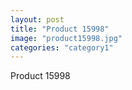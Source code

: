```yaml
---
layout: post
title: "Product 15998"
image: "product15998.jpg"
categories: "category1"
---
```

Product 15998
